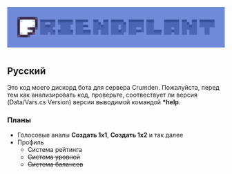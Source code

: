 ![Title](https://github.com/Avatcher/Friendplant/blob/main/assets/titles/01.png)

#

## Русский
Это код моего дискорд бота для сервера Crumden. Пожалуйста, перед тем как анализировать код, проверьте, соотвествует ли версия (Data/Vars.cs Version) версии выводимой командой <b>*help</b>.

### Планы
- Голосовые аналы <b>Создать 1х1</b>, <b>Создать 1х2</b> и так далее
- Профиль
  - Система рейтинга
  - <s>Система уровней</s>
  - <s>Система балансов</s>
